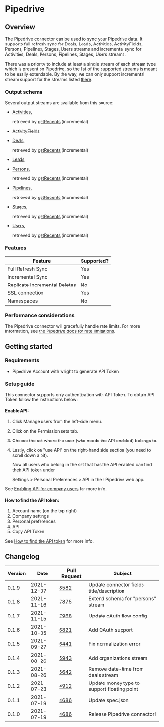 # Pipedrive

## Overview

The Pipedrive connector can be used to sync your Pipedrive data. It supports full refresh sync for Deals, Leads, Activities, ActivityFields, Persons, Pipelines, Stages, Users streams and incremental sync for Activities, Deals, Persons, Pipelines, Stages, Users streams.

There was a priority to include at least a single stream of each stream type which is present on Pipedrive, so the list of the supported streams is meant to be easily extendable. By the way, we can only support incremental stream support for the streams listed [there](https://developers.pipedrive.com/docs/api/v1/Recents#getRecents).

### Output schema

Several output streams are available from this source:

*   [Activities](https://developers.pipedrive.com/docs/api/v1/Activities#getActivities),

    retrieved by [getRecents](https://developers.pipedrive.com/docs/api/v1/Recents#getRecents) (incremental)
* [ActivityFields](https://developers.pipedrive.com/docs/api/v1/ActivityFields#getActivityFields)
*   [Deals](https://developers.pipedrive.com/docs/api/v1/Deals#getDeals),

    retrieved by [getRecents](https://developers.pipedrive.com/docs/api/v1/Recents#getRecents) (incremental)
* [Leads](https://developers.pipedrive.com/docs/api/v1/Leads#getLeads)
*   [Persons](https://developers.pipedrive.com/docs/api/v1/Persons#getPersons),

    retrieved by [getRecents](https://developers.pipedrive.com/docs/api/v1/Recents#getRecents) (incremental)
*   [Pipelines](https://developers.pipedrive.com/docs/api/v1/Pipelines#getPipelines),

    retrieved by [getRecents](https://developers.pipedrive.com/docs/api/v1/Recents#getRecents) (incremental)
*   [Stages](https://developers.pipedrive.com/docs/api/v1/Stages#getStages),

    retrieved by [getRecents](https://developers.pipedrive.com/docs/api/v1/Recents#getRecents) (incremental)
*   [Users](https://developers.pipedrive.com/docs/api/v1/Users#getUsers),

    retrieved by [getRecents](https://developers.pipedrive.com/docs/api/v1/Recents#getRecents) (incremental)

### Features

| Feature                       | Supported? |
| ----------------------------- | ---------- |
| Full Refresh Sync             | Yes        |
| Incremental Sync              | Yes        |
| Replicate Incremental Deletes | No         |
| SSL connection                | Yes        |
| Namespaces                    | No         |

### Performance considerations

The Pipedrive connector will gracefully handle rate limits. For more information, see [the Pipedrive docs for rate limitations](https://pipedrive.readme.io/docs/core-api-concepts-rate-limiting).

## Getting started

### Requirements

* Pipedrive Account with wright to generate API Token

### Setup guide

This connector supports only authentication with API Token. To obtain API Token follow the instructions below:

#### Enable API:

1. Click Manage users from the left-side menu.
2. Click on the Permission sets tab.
3. Choose the set where the user (who needs the API enabled) belongs to.
4.  Lastly, click on "use API" on the right-hand side section (you need to scroll down a bit).

    Now all users who belong in the set that has the API enabled can find their API token under

    Settings > Personal Preferences > API in their Pipedrive web app.

See [Enabling API for company users](https://pipedrive.readme.io/docs/enabling-api-for-company-users) for more info.

#### How to find the API token:

1. Account name (on the top right)
2. Company settings
3. Personal preferences
4. API
5. Copy API Token

See [How to find the API token](https://pipedrive.readme.io/docs/how-to-find-the-api-token) for more info.

## Changelog

| Version | Date       | Pull Request                                           | Subject                                     |
| ------- | ---------- | ------------------------------------------------------ | ------------------------------------------- |
| 0.1.9   | 2021-12-07 | [8582](https://github.com/airbytehq/airbyte/pull/8582) | Update connector fields title/description   |
| 0.1.8   | 2021-11-16 | [7875](https://github.com/airbytehq/airbyte/pull/7875) | Extend schema for "persons" stream          |
| 0.1.7   | 2021-11-15 | [7968](https://github.com/airbytehq/airbyte/pull/7968) | Update oAuth flow config                    |
| 0.1.6   | 2021-10-05 | [6821](https://github.com/airbytehq/airbyte/pull/6821) | Add OAuth support                           |
| 0.1.5   | 2021-09-27 | [6441](https://github.com/airbytehq/airbyte/pull/6441) | Fix normalization error                     |
| 0.1.4   | 2021-08-26 | [5943](https://github.com/airbytehq/airbyte/pull/5943) | Add organizations stream                    |
| 0.1.3   | 2021-08-26 | [5642](https://github.com/airbytehq/airbyte/pull/5642) | Remove date-time from deals stream          |
| 0.1.2   | 2021-07-23 | [4912](https://github.com/airbytehq/airbyte/pull/4912) | Update money type to support floating point |
| 0.1.1   | 2021-07-19 | [4686](https://github.com/airbytehq/airbyte/pull/4686) | Update spec.json                            |
| 0.1.0   | 2021-07-19 | [4686](https://github.com/airbytehq/airbyte/pull/4686) | Release Pipedrive connector!                |
